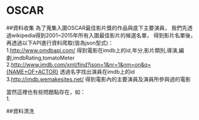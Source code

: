# OSCAR
##資料收集
為了蒐集入圍OSCAR最佳影片獎的作品與底下主要演員，
我們先透過wikipedia得到2001~2015年所有入圍最佳影片的候選名單，
得到影片名單後，再透過以下API進行資料爬取(皆為json型式)：</br>
1.http://www.omdbapi.com/ 得到電影在imdb上的id,年分,影片類別,導演,編劇,imdbRating,tomatoMeter</br>
2.http://www.imdb.com/xml/find?json=1&nr=1&nm=on&q={NAME+OF+ACTOR} 透過名字找出演員在imdb上的id</br>
3.http://imdb.wemakesites.net/ 得到電影內的主要演員及演員所參與過的電影</br>

當然這裡也有些問題點存在，如：</br>
1.


##資料清洗
